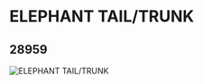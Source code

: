 # ELEPHANT TAIL/TRUNK
## 28959
![ELEPHANT TAIL/TRUNK](https://lc-www-live-s.legocdn.com/media/bricks/5/2/6170872.jpg)